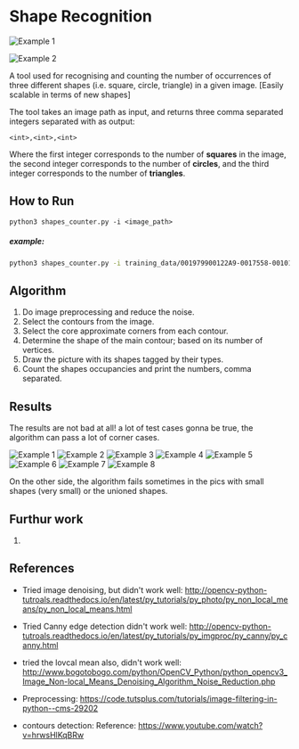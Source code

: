 # Shape Recognition

![Example 1](https://github.com/AbdelrahmanRadwan/object-detection/blob/master/results/example1.png  "Example 1")

![Example 2](https://github.com/AbdelrahmanRadwan/object-detection/blob/master/results/example2.png  "Example 2")


A tool used for recognising and counting the number of occurrences
 of three different shapes (i.e. square, circle, triangle) in a given image. 
 [Easily scalable in terms of new shapes]

The tool takes an image path as input, and returns three
 comma separated integers separated with as output:
```
<int>,<int>,<int>
```
Where the first integer corresponds to the number of **squares**
 in the image, the second integer corresponds to the number of **circles**,
  and the third integer corresponds to the number of **triangles**.

## How to Run
```
python3 shapes_counter.py -i <image_path>
```
##### example:
```bash
python3 shapes_counter.py -i training_data/001979900122A9-0017558-00101E4-001F3DE-00118C8001FC1B0016C37.jpg
```

## Algorithm
1. Do image preprocessing and reduce the noise.
2. Select the contours from the image.
3. Select the core approximate corners from each contour.
4. Determine the shape of the main contour; based on its number of vertices.
5. Draw the picture with its shapes tagged by their types.
6. Count the shapes occupancies and print the numbers, comma separated.

## Results
The results are not bad at all! a lot of test cases gonna be true, the algorithm can pass a lot of corner cases.

![Example 1](https://github.com/AbdelrahmanRadwan/object-detection/blob/master/results/1.png  "Example 1")
![Example 2](https://github.com/AbdelrahmanRadwan/object-detection/blob/master/results/2.png  "Example 2")
![Example 3](https://github.com/AbdelrahmanRadwan/object-detection/blob/master/results/3.png  "Example 3")
![Example 4](https://github.com/AbdelrahmanRadwan/object-detection/blob/master/results/4.png  "Example 4")
![Example 5](https://github.com/AbdelrahmanRadwan/object-detection/blob/master/results/5.png  "Example 5")
![Example 6](https://github.com/AbdelrahmanRadwan/object-detection/blob/master/results/6.png  "Example 6")
![Example 7](https://github.com/AbdelrahmanRadwan/object-detection/blob/master/results/7.png  "Example 7")
![Example 8](https://github.com/AbdelrahmanRadwan/object-detection/blob/master/results/8.png  "Example 8")


On the other side, the algorithm fails sometimes in the pics with small shapes (very small) or the unioned shapes.

## Furthur work
1. 

## References
- Tried image denoising, but didn't work well:
http://opencv-python-tutroals.readthedocs.io/en/latest/py_tutorials/py_photo/py_non_local_means/py_non_local_means.html

- Tried Canny edge detection didn't work well:
http://opencv-python-tutroals.readthedocs.io/en/latest/py_tutorials/py_imgproc/py_canny/py_canny.html

- tried the lovcal mean also, didn't work well:
http://www.bogotobogo.com/python/OpenCV_Python/python_opencv3_Image_Non-local_Means_Denoising_Algorithm_Noise_Reduction.php

- Preprocessing: https://code.tutsplus.com/tutorials/image-filtering-in-python--cms-29202

- contours detection: Reference: https://www.youtube.com/watch?v=hrwsHlKqBRw

